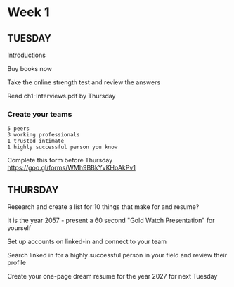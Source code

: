 # Week 1
## TUESDAY
Introductions

Buy books now

Take the online strength test and review the answers

Read ch1-Interviews.pdf by Thursday

### Create your teams
```
5 peers
3 working professionals
1 trusted intimate
1 highly successful person you know
```
Complete this form before Thursday https://goo.gl/forms/WMh9BBkYvKHoAkPv1

## THURSDAY
Research and create a list for 10 things that make for and resume?

It is the year 2057 - present a 60 second "Gold Watch Presentation" for yourself

Set up accounts on linked-in and connect to your team

Search linked in for a highly successful person in your field and review their profile

Create your one-page dream resume for the year 2027 for next Tuesday

